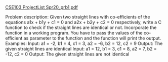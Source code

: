 [CSE103 ProjectList Spr20_prb1.pdf](https://github.com/sofiautilitarian/CSE103-Project/files/7261429/CSE103.ProjectList.Spr20_prb1.pdf)

Problem description:
Given two straight lines with co-efficients of the equations a1x + b1y + c1 = 0 and a2x + b2y + c2
= 0 respectively, write a C function to check if the straight lines are identical or not. Incorporate 
the function in a working program. You have to pass the values of the co-efficient as parameter 
to the function and the function will print the output.
Examples:
Input: a1 = -2, b1 = 4, c1 = 3, a2 = -6, b2 = 12, c2 = 9
Output: The given straight lines are identical
Input: a1 = 12, b1 = 3, c1 = 8, a2 = 7, b2 = -12, c2 = 0
Output: The given straight lines are not identical
